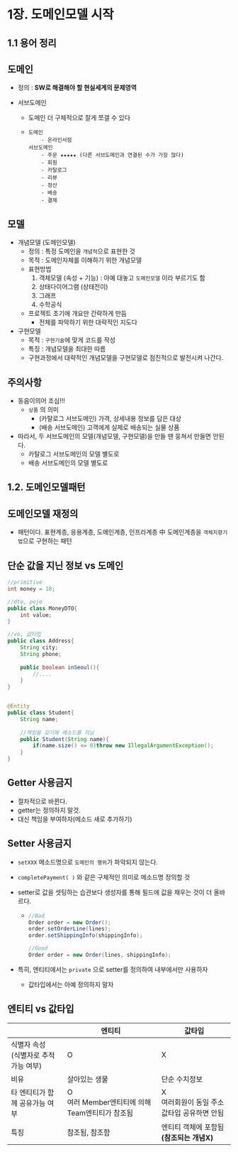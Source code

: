 # 1장. 도메인모델 시작

## 1.1 용어 정리

## 도메인

- 정의 :  **SW로 해결해야 할 현실세계의 문제영역** 

- 서브도메인

  - 도메인 더 구체적으로 잘게 쪼갤 수 있다

  - ```
    도메인 
    	- 온라인서점
    서브도메인
    	- 주문 ★★★★★ (다른 서브도메인과 연결된 수가 가장 많다)
    	- 회원
    	- 카탈로그
    	- 리뷰
    	- 정산
    	- 배송
    	- 결제
    ```

## 모델

- 개념모델 (도메인모델)
  - 정의 :  특정 도메인을 `개념적`으로 표현한 것
  - 목적 :  도메인자체를 이해하기 위한 개념모델
  - 표현방법
    1. 객체모델 (속성 + 기능)      :  아예 대놓고 `도메인모델` 이라 부르기도 함
    2. 상태다이어그램 (상태전이)
    3. 그래프
    4. 수학공식
  - 프로젝트 초기에 개요만 간략하게 만듬
    - 전체를 파악하기 위한 대략적인 지도다
- 구현모델
  - 목적 :  `구현기술`에 맞게 코드를 작성
  - 특징 :  개념모델을 최대한 따름
  - 구현과정에서 대략적인 개념모델을 구현모델로 점진적으로 발전시켜 나간다.

## 주의사항

- 동음이의어 조심!!!
  - `상품` 의 의미
    - (카탈로그 서브도메인)  가격, 상세내용 정보를 담은 대상  
    - (배송 서브도메인) 고객에게 실제로 배송되는 실물 상품
- 따라서, 두 서브도메인의 모델(개념모델, 구현모델)을 만들 땐 뭉쳐서 만들면 안된다.
  - 카탈로그 서브도메인의 모델 별도로
  - 배송 서브도메인의 모델 별도로



## 1.2. 도메인모델패턴

## 도메인모델 재정의

- 패턴이다. 표현계층, 응용계층, 도메인계층, 인프라계층 中 도메인계층을 `객체지향기법`으로 구현하는 패턴

## 단순 값을 지닌 정보 vs 도메인

```java
//primitive
int money = 10;

//dto, pojo
public class MoneyDTO{
    int value;
}

//vo, 값타입
public class Address{
    String city;
    String phone;
	
    public boolean inSeoul(){
        //....
    }
}


@Entity
public class Student{
    String name;
 
    //책임을 갖기에 메소드를 지님
    public Student(String name){
        if(name.size() <= 0)throw new IllegalArgumentException();
    }
}
```



## Getter 사용금지

- 절차적으로 바뀐다.
- getter는 정의하지 말것.
- 대신 책임을 부여하자(메소드 새로 추가하기)

## Setter 사용금지

- `setXXX` 메소드명으로 `도메인의 행위`가 파악되지 않는다.

- `completePayment( )` 와 같은 구체적인 의미로 메소드명 정의할 것

- setter로 값을 셋팅하는 습관보다 생성자를 통해 필드에 값을 채우는 것이 더 올바르다.

  - ```java
    //Bad
    Order order = new Order();
    order.setOrderLine(lines);
    order.setShippingInfo(shippingInfo);
    
    //Good
    Order order = new Order(lines, shippingInfo);
    ```

- 특히, 엔티티에서는 `private` 으로 setter를 정의하여 내부에서만 사용하자

  - 값타입에서는 아예 정의하지 말자



## 엔티티 vs 값타입

|                                         | 엔티티                                            | 값타입                                         |
| --------------------------------------- | ------------------------------------------------- | ---------------------------------------------- |
| 식별자 속성<br>(식별자로 추적가능 여부) | O                                                 | X                                              |
| 비유                                    | 살아있는 생물                                     | 단순 수치정보                                  |
| 타 엔티티가 함께 공유가능 여부          | O<br>여러 Member엔티티에 의해 Team엔티티가 참조됨 | X<br>여러회원이 동일 주소 값타입 공유하면 안됨 |
| 특징                                    | 참조됨, 참조함                                    | 엔티티 객체에 포함됨 **(참조되는 개념X)**      |

